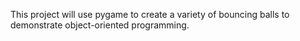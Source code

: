 This project will use pygame to create a variety of bouncing balls to demonstrate object-oriented programming.
